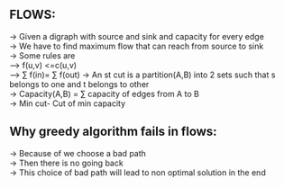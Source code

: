 **FLOWS:**
--
-> Given a digraph with source and sink and capacity for every edge \
-> We have to find maximum flow that can reach from source to sink\
-> Some rules are \
--> f(u,v) <=c(u,v)\
--> $\sum$ f(in)= $\sum$ f(out)
-> An st cut is a partition(A,B) into 2 sets such that s belongs to one and t belongs to other\
-> Capacity(A,B) = $\sum$ capacity of edges from A to B\
-> Min cut- Cut of min capacity

**Why greedy algorithm fails in flows:**
--

-> Because of we choose a bad path\
-> Then there is no going back\
-> This choice of bad path will lead to non optimal solution in the end

